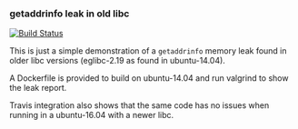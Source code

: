 ### getaddrinfo leak in old libc

[![Build Status](https://travis-ci.com/thz/getaddrinfo-leak.svg?branch=master)](https://travis-ci.com/thz/getaddrinfo-leak)

This is just a simple demonstration of a `getaddrinfo` memory leak found
in older libc versions (eglibc-2.19 as found in ubuntu-14.04).

A Dockerfile is provided to build on ubuntu-14.04 and run valgrind to
show the leak report.

Travis integration also shows that the same code has no issues when running
in a ubuntu-16.04 with a newer libc.
